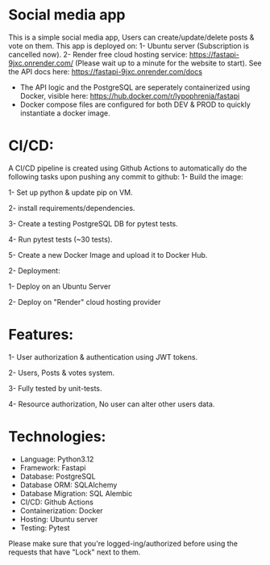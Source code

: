 # Social media app

This is a simple social media app, Users can create/update/delete posts & vote on them.
This app is deployed on:
1- Ubuntu server (Subscription is cancelled now).
2- Render free cloud hosting service: https://fastapi-9jxc.onrender.com/  (Please wait up to a minute for the website to start).
See the API docs here: https://fastapi-9jxc.onrender.com/docs

- The API logic and the PostgreSQL are seperately containerized using Docker, visible here: https://hub.docker.com/r/lypophrenia/fastapi
- Docker compose files are configured for both DEV & PROD to quickly instantiate a docker image.




# CI/CD:
A CI/CD pipeline is created using Github Actions to automatically do the following tasks upon pushing any commit to github:
1- Build the image:

  1- Set up python & update pip on VM.

  2- install requirements/dependencies.

  3- Create a testing PostgreSQL DB for pytest tests.

  4- Run pytest tests (~30 tests).

  5- Create a new Docker Image and upload it to Docker Hub.

2- Deployment:

  1- Deploy on an Ubuntu Server

  2- Deploy on "Render" cloud hosting provider




# Features:

1- User authorization & authentication using JWT tokens.

2- Users, Posts & votes system.

3- Fully tested by unit-tests.

4- Resource authorization, No user can alter other users data.



# Technologies:
- Language: Python3.12
- Framework: Fastapi
- Database: PostgreSQL
- Database ORM: SQLAlchemy
- Database Migration: SQL Alembic
- CI/CD: Github Actions
- Containerization: Docker
- Hosting: Ubuntu server
- Testing: Pytest
  
Please make sure that you're logged-ing/authorized before using the requests that have "Lock" next to them.
